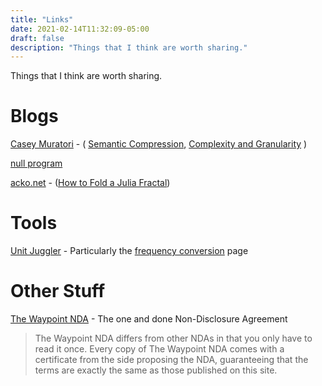 ```yaml
---
title: "Links"
date: 2021-02-14T11:32:09-05:00
draft: false
description: "Things that I think are worth sharing."
---
```


Things that I think are worth sharing.

# Blogs

[Casey Muratori][1a] - ( [Semantic Compression][1b], [Complexity and Granularity][1c] )

[1a]: https://caseymuratori.com/contents
[1b]: https://caseymuratori.com/blog_0015
[1c]: https://caseymuratori.com/blog_0016

[null program](https://nullprogram.com/)

[acko.net]([2a]) - ([How to Fold a Julia Fractal][2b])

[2a]: https://acko.net
[2b]: https://acko.net/blog/how-to-fold-a-julia-fractal/

# Tools

[Unit Juggler][3a] - Particularly the [frequency conversion][3b] page

[3a]: https://www.unitjuggler.com
[3b]: https://www.unitjuggler.com/frequency-conversion.html

# Other Stuff

[The Waypoint NDA](https://waypointnda.com/) - The one and done Non-Disclosure Agreement

> The Waypoint NDA differs from other NDAs in that you only have to read it once. Every copy of The Waypoint NDA comes with a certificate from the side proposing the NDA, guaranteeing that the terms are exactly the same as those published on this site.